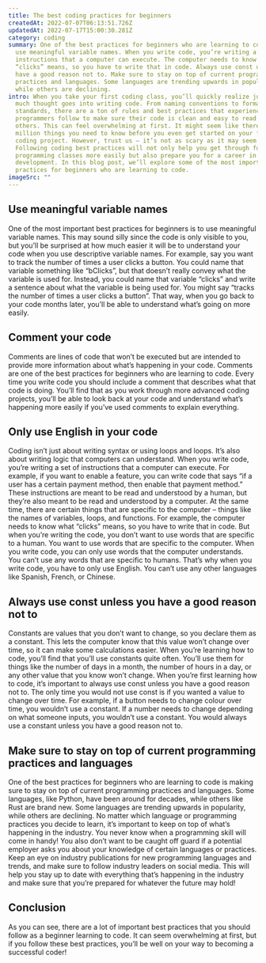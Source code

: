 ```yaml
---
title: The best coding practices for beginners
createdAt: 2022-07-07T06:13:51.726Z
updatedAt: 2022-07-17T15:00:30.281Z
category: coding
summary: One of the best practices for beginners who are learning to code is to
  use meaningful variable names. When you write code, you’re writing a set of
  instructions that a computer can execute. The computer needs to know what
  “clicks” means, so you have to write that in code. Always use const unless you
  have a good reason not to. Make sure to stay on top of current programming
  practices and languages. Some languages are trending upwards in popularity,
  while others are declining.
intro: When you take your first coding class, you’ll quickly realize just how
  much thought goes into writing code. From naming conventions to formatting
  standards, there are a ton of rules and best practices that experienced
  programmers follow to make sure their code is clean and easy to read by
  others. This can feel overwhelming at first. It might seem like there are a
  million things you need to know before you even get started on your first
  coding project. However, trust us – it’s not as scary as it may seem!
  Following coding best practices will not only help you get through future
  programming classes more easily but also prepare you for a career in software
  development. In this blog post, we’ll explore some of the most important best
  practices for beginners who are learning to code.
imageSrc: ""
---
```


## Use meaningful variable names

One of the most important best practices for beginners is to use meaningful variable names. This may sound silly since the code is only visible to you, but you’ll be surprised at how much easier it will be to understand your code when you use descriptive variable names. For example, say you want to track the number of times a user clicks a button. You could name that variable something like “bClicks”, but that doesn’t really convey what the variable is used for. Instead, you could name that variable “clicks” and write a sentence about what the variable is being used for. You might say “tracks the number of times a user clicks a button”. That way, when you go back to your code months later, you’ll be able to understand what’s going on more easily.

## Comment your code

Comments are lines of code that won’t be executed but are intended to provide more information about what’s happening in your code. Comments are one of the best practices for beginners who are learning to code. Every time you write code you should include a comment that describes what that code is doing. You’ll find that as you work through more advanced coding projects, you’ll be able to look back at your code and understand what’s happening more easily if you’ve used comments to explain everything.

## Only use English in your code

Coding isn’t just about writing syntax or using loops and loops. It’s also about writing logic that computers can understand. When you write code, you’re writing a set of instructions that a computer can execute. For example, if you want to enable a feature, you can write code that says “if a user has a certain payment method, then enable that payment method.” These instructions are meant to be read and understood by a human, but they’re also meant to be read and understood by a computer. At the same time, there are certain things that are specific to the computer – things like the names of variables, loops, and functions. For example, the computer needs to know what “clicks” means, so you have to write that in code. But when you’re writing the code, you don’t want to use words that are specific to a human. You want to use words that are specific to the computer. When you write code, you can only use words that the computer understands. You can’t use any words that are specific to humans. That’s why when you write code, you have to only use English. You can’t use any other languages like Spanish, French, or Chinese.

## Always use const unless you have a good reason not to

Constants are values that you don’t want to change, so you declare them as a constant. This lets the computer know that this value won’t change over time, so it can make some calculations easier. When you’re learning how to code, you’ll find that you’ll use constants quite often. You’ll use them for things like the number of days in a month, the number of hours in a day, or any other value that you know won’t change. When you’re first learning how to code, it’s important to always use const unless you have a good reason not to. The only time you would not use const is if you wanted a value to change over time. For example, if a button needs to change colour over time, you wouldn’t use a constant. If a number needs to change depending on what someone inputs, you wouldn’t use a constant. You would always use a constant unless you have a good reason not to.

## Make sure to stay on top of current programming practices and languages

One of the best practices for beginners who are learning to code is making sure to stay on top of current programming practices and languages. Some languages, like Python, have been around for decades, while others like Rust are brand new. Some languages are trending upwards in popularity, while others are declining. No matter which language or programming practices you decide to learn, it’s important to keep on top of what’s happening in the industry. You never know when a programming skill will come in handy! You also don’t want to be caught off guard if a potential employer asks you about your knowledge of certain languages or practices. Keep an eye on industry publications for new programming languages and trends, and make sure to follow industry leaders on social media. This will help you stay up to date with everything that’s happening in the industry and make sure that you’re prepared for whatever the future may hold!

## Conclusion

As you can see, there are a lot of important best practices that you should follow as a beginner learning to code. It can seem overwhelming at first, but if you follow these best practices, you’ll be well on your way to becoming a successful coder!
